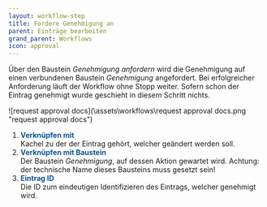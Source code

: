 ```yaml
---
layout: workflow-step
title: Fordere Genehmigung an
parent: Einträge bearbeiten
grand_parent: Workflows
icon: approval
---
```


Über den Baustein _Genehmigung anfordern_ wird die Genehmigung auf einen verbundenen Baustein _Genehmigung_ angefordert. Bei erfolgreicher Anforderung läuft der Workflow ohne Stopp weiter.
Sofern schon der Eintrag genehmigt wurde geschieht in diesem Schritt nichts.

![request approval docs](\assets\workflows\request approval docs.png "request approval docs")

1. <span style="color:#0b5394">**Verknüpfen mit**</span>  
   Kachel zu der der Eintrag gehört, welcher geändert werden soll.
2. <span style="color:#0b5394">**Verknüpfen mit Baustein**</span>  
   Der Baustein _Genehmigung_, auf dessen Aktion gewartet wird.
   Achtung: der technische Name dieses Bausteins muss gesetzt sein!
3. <span style="color:#0b5394">**Eintrag ID**</span>  
   Die ID zum eindeutigen Identifizieren des Eintrags, welcher genehmigt wird.
